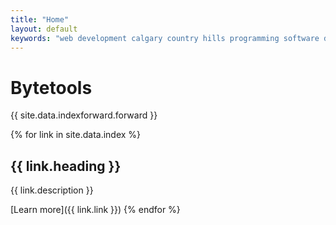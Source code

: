 ```yaml
---
title: "Home"
layout: default
keywords: "web development calgary country hills programming software development "
---
```


# Bytetools

{{ site.data.indexforward.forward }}

{% for link in site.data.index %}
## {{ link.heading }}

{{ link.description }}

[Learn more]({{ link.link }})
{% endfor %}

